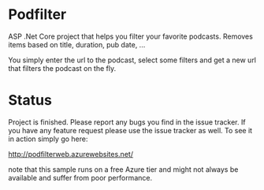 # Podfilter
ASP .Net Core project that helps you filter your favorite podcasts. Removes items based on title, duration, pub date, ...

You simply enter the url to the podcast, select some filters and get a new url that filters the podcast on the fly.

# Status
Project is finished. Please report any bugs you find in the issue tracker. If you have any feature request please use the issue tracker as well. To see it in action simply go here:

http://podfilterweb.azurewebsites.net/

note that this sample runs on a free Azure tier and might not always be available and suffer from poor performance.
